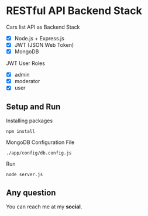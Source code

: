 # RESTful API Backend Stack
Cars list API as Backend Stack
 - [x] Node.js + Express.js
 - [x] JWT (JSON Web Token)
 - [x] MongoDB

JWT User Roles
- [x] admin
- [x] moderator
- [x] user

## Setup and Run
Installing packages

`npm install`

MongoDB Configuration File

`./app/config/db.config.js`

Run

`node server.js`
## Any question
You can reach me at my **social**.